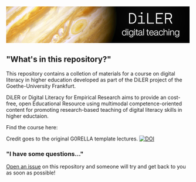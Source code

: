 ![logo](lecture/static/logo.png)


## "What's in this repository?"

This repository contains a colletion of materials for a course on digital literacy in higher education developed as part of the DiLER project of the Goethe-University Frankfurt.

DiLER or Digital Literacy for Empirical Research aims to provide an cost-free, open Educational Resource using multimodal competence-oriented content for promoting research-based teaching of digital literacy skills in higher eductaion.

Find the course here: 

Credit goes to the original G0RELLA template lectures.
[![DOI](https://zenodo.org/badge/DOI/10.5281/zenodo.4279400.svg)](https://doi.org/10.5281/zenodo.4279400)


### "I have some questions..."

[Open an issue]() on this repository and someone will try and get back to you as soon as possible!
